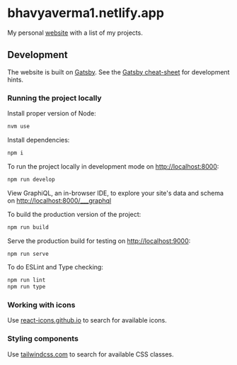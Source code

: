 # bhavyaverma1.netlify.app

My personal [website](https://bhavyaverma1.netlify.app) with a list of my projects.


## Development

The website is built on [Gatsby](https://www.gatsbyjs.com/). See the [Gatsby cheat-sheet](https://www.gatsbyjs.com/gatsby-cheat-sheet.pdf) for development hints.

### Running the project locally

Install proper version of Node:

```bash
nvm use
```

Install dependencies:

```bash
npm i
```

To run the project locally in development mode on [http://localhost:8000](http://localhost:8000):

```bash
npm run develop
```

View GraphiQL, an in-browser IDE, to explore your site's data and schema on [http://localhost:8000/___graphql](https://localhost:8000/___graphql)

To build the production version of the project:

```bash
npm run build
```

Serve the production build for testing on [http://localhost:9000](http://localhost:9000):

```bash
npm run serve
```

To do ESLint and Type checking:

```bash
npm run lint
npm run type
```

### Working with icons

Use [react-icons.github.io](https://react-icons.github.io/react-icons) to search for available icons.

### Styling components

Use [tailwindcss.com](https://tailwindcss.com) to search for available CSS classes.
